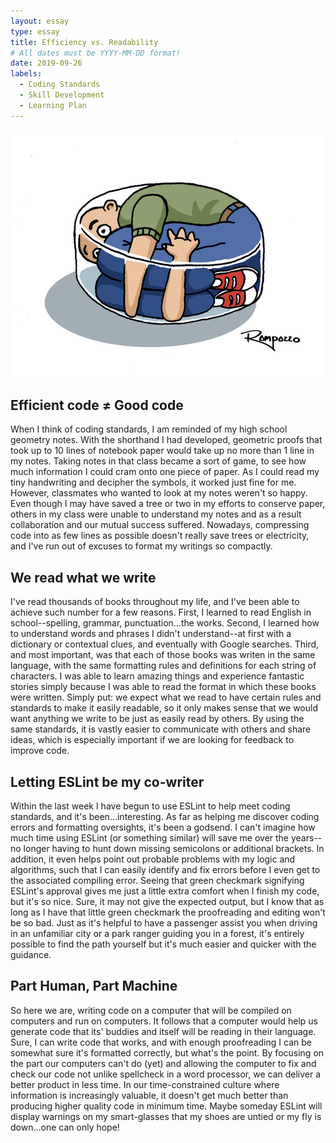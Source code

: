 ```yaml
---
layout: essay
type: essay
title: Efficiency vs. Readability
# All dates must be YYYY-MM-DD format!
date: 2019-09-26
labels:
  - Coding Standards
  - Skill Development
  - Learning Plan
---
```


<img class="ui small right circular floated image" src="../images/compressed.jpg">

## Efficient code ≠ Good code
  
  When I think of coding standards, I am reminded of my high school geometry notes. With the shorthand I had developed, geometric proofs that took up to 10 lines of notebook paper would take up no more than 1 line in my notes.  Taking notes in that class became a sort of game, to see how much information I could cram onto one piece of paper.  As I could read my tiny handwriting and decipher the symbols, it worked just fine for me.  However, classmates who wanted to look at my notes weren't so happy.  Even though I may have saved a tree or two in my efforts to conserve paper, others in my class were unable to understand my notes and as a result collaboration and our mutual success suffered.  Nowadays, compressing code into as few lines as possible doesn't really save trees or electricity, and I've run out of excuses to format my writings so compactly.

## We read what we write

  I've read thousands of books throughout my life, and I've been able to achieve such number for a few reasons.  First, I learned to read English in school--spelling, grammar, punctuation...the works.  Second, I learned how to understand words and phrases I didn't understand--at first with a dictionary or contextual clues, and eventually with Google searches.  Third, and most important, was that each of those books was writen in the same language, with the same formatting rules and definitions for each string of characters.  I was able to learn amazing things and experience fantastic stories simply because I was able to read the format in which these books were written.  Simply put: we expect what we read to have certain rules and standards to make it easily readable, so it only makes sense that we would want anything we write to be just as easily read by others.  By using the same standards, it is vastly easier to communicate with others and share ideas, which is especially important if we are looking for feedback to improve code.
  
## Letting ESLint be my co-writer

  Within the last week I have begun to use ESLint to help meet coding standards, and it's been...interesting.  As far as helping me discover coding errors and formatting oversights, it's been a godsend.  I can't imagine how much time using ESLint (or something similar) will save me over the years--no longer having to hunt down missing semicolons or additional brackets.  In addition, it even helps point out probable problems with my logic  and algorithms, such that I can easily identify and fix errors before I even get to the associated compiling error.  Seeing that green checkmark signifying ESLint's approval gives me just a little extra comfort when I finish my code, but it's so nice.  Sure, it may not give the expected output, but I know that as long as I have that little green checkmark the proofreading and editing won't be so bad.  Just as it's helpful to have a passenger assist you when driving in an unfamiliar city or a park ranger guiding you in a forest, it's entirely possible to find the path yourself but it's much easier and quicker with the guidance.
  
## Part Human, Part Machine

  So here we are, writing code on a computer that will be compiled on computers and run on computers.  It follows that a computer would help us generate code that its' buddies and itself will be reading in their language.  Sure, I can write code that works, and with enough proofreading I can be somewhat sure it's formatted correctly, but what's the point.  By focusing on the part our computers can't do (yet) and allowing the computer to fix and check our code not unlike spellcheck in a word processor, we can deliver a better product in less time.  In our time-constrained culture where information is increasingly valuable, it doesn't get much better than producing higher quality code in minimum time.  Maybe someday ESLint will display warnings on my smart-glasses that my shoes are untied or my fly is down...one can only hope!
